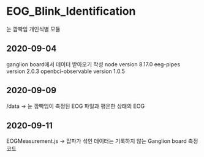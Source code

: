 # EOG_Blink_Identification
눈 깜빡임 개인식별 모듈

## 2020-09-04
ganglion board에서 데이터 받아오기 작성
node version 8.17.0
eeg-pipes version 2.0.3
openbci-observable version 1.0.5

## 2020-09-09
/data -> 눈 깜빡임이 측정된 EOG 파일과 평온한 상태의 EOG 


## 2020-09-11
EOGMeasurement.js -> 잡파가 섞인 데이터는 기록하지 않는 Ganglion board 측정 코드

